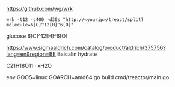 https://github.com/wg/wrk

`wrk -t12 -c400 -d30s "http://<yourip>/treact/split?molecule=6[C]^12[H]^6[O]"`

glucose
6[C]^12[H]^6[O]

https://www.sigmaaldrich.com/catalog/product/aldrich/375756?lang=en&region=BE
Baicalin hydrate

C21H18O11 · xH2O

env GOOS=linux GOARCH=amd64 go build cmd/treactor/main.go